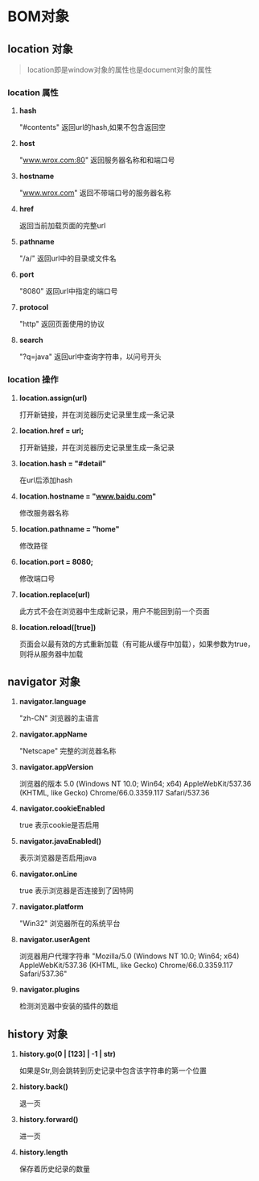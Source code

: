 # BOM对象

## location 对象

> location即是window对象的属性也是document对象的属性

### location 属性

1. **hash**

    "#contents" 返回url的hash,如果不包含返回空

2. **host**

    "www.wrox.com:80" 返回服务器名称和和端口号

3. **hostname**

    "www.wrox.com" 返回不带端口号的服务器名称

4. **href**

    返回当前加载页面的完整url

5. **pathname**

    "/a/" 返回url中的目录或文件名

6. **port**

    "8080" 返回url中指定的端口号

7. **protocol**

    "http" 返回页面使用的协议

8. **search**

    "?q=java" 返回url中查询字符串，以问号开头

### location 操作

1. **location.assign(url)**

    打开新链接，并在浏览器历史记录里生成一条记录

2. **location.href = url;**

    打开新链接，并在浏览器历史记录里生成一条记录

3. **location.hash = "#detail"**

     在url后添加hash

4. **location.hostname = "www.baidu.com"**

    修改服务器名称

5. **location.pathname = "home"**

    修改路径

6. **location.port = 8080;**

    修改端口号

7. **location.replace(url)**

    此方式不会在浏览器中生成新记录，用户不能回到前一个页面

8. **location.reload([true])**

    页面会以最有效的方式重新加载（有可能从缓存中加载），如果参数为true，则将从服务器中加载

## navigator 对象

1. **navigator.language**

    "zh-CN" 浏览器的主语言

2. **navigator.appName**

    "Netscape" 完整的浏览器名称

3. **navigator.appVersion**

    浏览器的版本
    5.0 (Windows NT 10.0; Win64; x64) AppleWebKit/537.36 (KHTML, like Gecko) Chrome/66.0.3359.117 Safari/537.36

4. **navigator.cookieEnabled**

    true 表示cookie是否启用

5. **navigator.javaEnabled()**

    表示浏览器是否启用java

6. **navigator.onLine**

    true 表示浏览器是否连接到了因特网

7. **navigator.platform**

    "Win32" 浏览器所在的系统平台

8. **navigator.userAgent**

    浏览器用户代理字符串
    "Mozilla/5.0 (Windows NT 10.0; Win64; x64)
    AppleWebKit/537.36 (KHTML, like Gecko) Chrome/66.0.3359.117 Safari/537.36"

9. **navigator.plugins**

    检测浏览器中安装的插件的数组

## history 对象

1. **history.go(0 | [123] | -1 | str)**

    如果是Str,则会跳转到历史记录中包含该字符串的第一个位置

2. **history.back()**

    退一页

3. **history.forward()**

    进一页

4. **history.length**

    保存着历史纪录的数量
